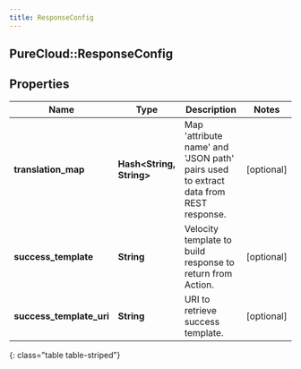 ```yaml
---
title: ResponseConfig
---
```

## PureCloud::ResponseConfig

## Properties

|Name | Type | Description | Notes|
|------------ | ------------- | ------------- | -------------|
| **translation_map** | **Hash&lt;String, String&gt;** | Map &#39;attribute name&#39; and &#39;JSON path&#39; pairs used to extract data from REST response. | [optional] |
| **success_template** | **String** | Velocity template to build response to return from Action. | [optional] |
| **success_template_uri** | **String** | URI to retrieve success template. | [optional] |
{: class="table table-striped"}


